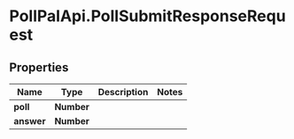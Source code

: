 # PollPalApi.PollSubmitResponseRequest

## Properties
Name | Type | Description | Notes
------------ | ------------- | ------------- | -------------
**poll** | **Number** |  | 
**answer** | **Number** |  | 
